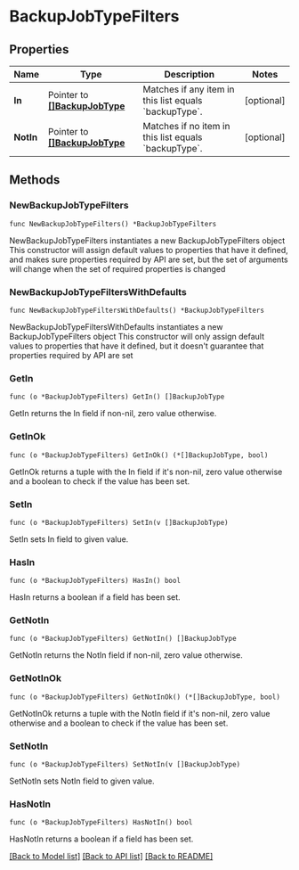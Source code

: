 # BackupJobTypeFilters

## Properties

Name | Type | Description | Notes
------------ | ------------- | ------------- | -------------
**In** | Pointer to [**[]BackupJobType**](BackupJobType.md) | Matches if any item in this list equals &#x60;backupType&#x60;. | [optional] 
**NotIn** | Pointer to [**[]BackupJobType**](BackupJobType.md) | Matches if no item in this list equals &#x60;backupType&#x60;. | [optional] 

## Methods

### NewBackupJobTypeFilters

`func NewBackupJobTypeFilters() *BackupJobTypeFilters`

NewBackupJobTypeFilters instantiates a new BackupJobTypeFilters object
This constructor will assign default values to properties that have it defined,
and makes sure properties required by API are set, but the set of arguments
will change when the set of required properties is changed

### NewBackupJobTypeFiltersWithDefaults

`func NewBackupJobTypeFiltersWithDefaults() *BackupJobTypeFilters`

NewBackupJobTypeFiltersWithDefaults instantiates a new BackupJobTypeFilters object
This constructor will only assign default values to properties that have it defined,
but it doesn't guarantee that properties required by API are set

### GetIn

`func (o *BackupJobTypeFilters) GetIn() []BackupJobType`

GetIn returns the In field if non-nil, zero value otherwise.

### GetInOk

`func (o *BackupJobTypeFilters) GetInOk() (*[]BackupJobType, bool)`

GetInOk returns a tuple with the In field if it's non-nil, zero value otherwise
and a boolean to check if the value has been set.

### SetIn

`func (o *BackupJobTypeFilters) SetIn(v []BackupJobType)`

SetIn sets In field to given value.

### HasIn

`func (o *BackupJobTypeFilters) HasIn() bool`

HasIn returns a boolean if a field has been set.

### GetNotIn

`func (o *BackupJobTypeFilters) GetNotIn() []BackupJobType`

GetNotIn returns the NotIn field if non-nil, zero value otherwise.

### GetNotInOk

`func (o *BackupJobTypeFilters) GetNotInOk() (*[]BackupJobType, bool)`

GetNotInOk returns a tuple with the NotIn field if it's non-nil, zero value otherwise
and a boolean to check if the value has been set.

### SetNotIn

`func (o *BackupJobTypeFilters) SetNotIn(v []BackupJobType)`

SetNotIn sets NotIn field to given value.

### HasNotIn

`func (o *BackupJobTypeFilters) HasNotIn() bool`

HasNotIn returns a boolean if a field has been set.


[[Back to Model list]](../README.md#documentation-for-models) [[Back to API list]](../README.md#documentation-for-api-endpoints) [[Back to README]](../README.md)


